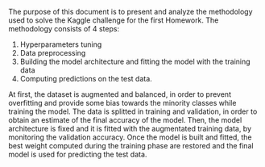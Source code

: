 The purpose of this document is to present and analyze the methodology used to solve the Kaggle challenge for the first Homework.
The methodology consists of 4 steps:
1. Hyperparameters tuning
2. Data preprocessing
3. Building the model architecture and fitting the model with the training data
4. Computing predictions on the test data.

At first, the dataset is augmented and balanced, in order to prevent overfitting and provide some bias towards the minority classes
while training the model. The data is splitted in training and validation, in order to obtain an estimate of the final accuracy of the
model. Then, the model architecture is fixed and it is fitted with the augmentated training data, by monitoring the validation accuracy.
Once the model is built and fitted, the best weight computed during the training phase are restored and the final model is used for
predicting the test data.
